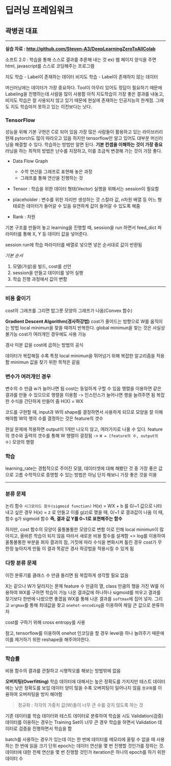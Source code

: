 # 딥러닝 프레임워크
## 곽병권 대표
---
**실습 자료 : <http://github.com/Steven-A3/DeepLearningZeroToAllColab>**

소프트 2.0 : 학습을 통해 스스로 결과를 추론해 내는 것
ex) 웹 페이지 양식을 주면 html, javascript를 스스로 코딩해주는 프로그램 

지도 학습 - Label이 존재하는 데이터 
비지도 학습 - Label이 존재하지 않는 데이터 

머신러닝에는 데이터가 가장 중요하다.
Tool이 아무리 있어도 정답이 필요하기 때문에 Labeling을 진행하는데 사람을 많이 사용함
아직 지도학습이 가장 좋은 결과를 내놓고, 비지도 학습은 잘 사용되지 않고 있기 때문에
현실에 존재하는 인공지능의 한계점. 그래도 지도 학습마저 못하고 있는 이전보다는 낫다.

### TensorFlow
성능을 위해 기본 구현은 C로 되어 있음
가장 많은 사람들이 활용하고 있는 라이브러리 
현재 pytorch도 많이 따라오고 있음 
하지만 tensorflow만 알고 있어도 대부분 머신러닝을 해결할 수 있다.
학습하는 방법만 알면 된다.
**기본 컨셉을 이해하는 것이 가장 중요**
러닝을 하는 최적의 방법은 난수를 지정하고, 이를 조금씩 변경해 가는 것이 가장 좋다. 

- Data Flow Graph
    - 수학 연산을 그래프로 표현해 놓은 과정 
    - 그래프를 통해 연산을 진행하는 것 

- Tensor : 학습을 위한 데이터 형태(Vector)
실행을 위해서는 session이 필요함 

- placeholder : 변수를 위한 자리만 생성하는 것
스칼라 값, n차원 배열 등 어느 형태로든 데이터가 들어갈 수 있음
유연하게 값이 들어갈 수 있도록 해줌 

- Rank : 차원 

기본 구조를 만들어 놓고 learning을 진행할 때, session을 run 하면서 feed_dict 파라미터를 통해 X, Y 등 데이터 값을 넣어준다.

session run에 학습 파라미터를 배열로 넣으면 넣은 순서대로 값이 반환됨

*기본 순서*
1. 모델(가설)을 빌드, cost를 선언 
2. session을 만들고 데이터를 넣어 실행 
3. 학습 진행 과정에서 값이 변함

---

### 비용 줄이기 
cost의 그래프를 그리면 밥그릇 모양의 그래프가 나옴(Convex 함수)

**Gradient Descent Algorithm(경사하강법)**
cost가 줄어드는 방향으로 W를 움직이는 방법 
local minimun을 찾을 때까지 반복한다.
global minimun을 찾는 것은 사실상 불가능
cost가 여러개인 경우에도 사용 가능 

경사 미분 값을 cost에 곱하는 방법의 공식 

데이터가 복잡해질 수록 특정 local minimun을 뛰어넘기 위해 복잡한 알고리즘을 적용함 
minimun 값을 찾기 위한 목적은 같음 

### 변수가 여러개인 경우 
변수의 수 만큼 w가 늘어나면 됨
cost는 동일하게 구할 수 있음 
행렬을 이용하면 같은 결과를 만들 수 있으므로 행렬을 이용함 
-> 인스턴스가 늘어나면 행을 늘려주면 됨 
복잡한 수식을 간단하게 만들어 줌 H(X) = WX

코드를 구현할 때, input과 W의 shape를 결정하면서 사용하게 되므로 모양을 잘 이해해야함 
W의 행의 수를 결정하는 것은 feature의 갯수 

현실 문제에 적용하면 output이 1개만 나오지 않고, 여러가지로 나올 수 있다.
feature의 갯수와 출력의 갯수를 통해 W 행렬이 결정됨 
-> `W = [feature의 수, output의 수]` 모양의 행렬

### 학습 
learning_rate는 경험적으로 주어진 모델, 데이터셋에 대해 해봤던 것 중 가장 좋은 값으로 고름 
수학적으로 증명할 수 있는 방법은 아님
단지 해보니 가장 좋은 것을 이용 

---

### 분류 문제
논리 함수 `시그모이드 함수(sigmoid function)`
H(x) = WX + b 를 0/~1 값으로 나타내고 싶은 경우 
H(x) = z 로 만들고 이를 g(z)로 했을 때, 0/~1 로 결과값이 나옴
이 때, 함수 g가 sigmoid 함수
**즉, 결과 값 Y를 0~1로 표현해주는 함수**

하지만, cost 함수의 모양이 울퉁불퉁한 모양으로 변함 
이로 인해 local minimun이 많아지고, 올바른 학습이 되지 않음 
따라서 새로운 비용 함수를 설계함 => log를 이용하여 울퉁불퉁한 부분을 펴자
결과의 참, 거짓에 따라 수식을 변화시켜 틀린 경우 cost가 무한정 높아지게 만듦 
이 결과 똑같은 경사 하강법을 적용시킬 수 있게 됨 

### 다항 분류 문제 
이진 분류기를 클래스 수 만큼 돌리면 됨 
복잡하게 생각할 필요 없음 

X는 같으나 W가 달라지는 문제
feature 수 만큼의 열, class 만큼의 행을 가진 W를 이용하여 WX를 구하면 학습이 가능
나온 결과값에 하나하나 sigmoid를 씌우고 결과를 찾기보다 한번에 나왔으면 좋겠음
WX를 통해 나온 결과를 `softmax`에 집어 넣자. 그리고 `argmax`를 통해 최대값을 찾고 `onehot-encoding`을 이용하여 제일 큰 값으로 분류하자

cost를 구하기 위해 cross entropy를 사용 

참고, tensorflow를 이용하여 onehot 인코딩을 할 경우 level을 하나 늘려주기 때문에 이를 제거하기 위한 reshape을 해주어야한다.

---

### 학습률 
비용 함수의 결과를 관찰하고 시행착오를 해보는 방법밖에 없음 

**오버피팅(Overfitting)**
학습 데이터에 대해서는 높은 정확도를 가지지만 테스트 데이터에는 낮은 정확도를 보임 
데이터 양이 많을 수록 오버피팅이 일어나지 않음
`정규화`를 이용하여 오버피팅을 방지 해야함
>정규화 : 각각의 가중치 값(W)들이 너무 큰 수를 갖지 않도록 하는 것

기존 데이터를 학습 데이터와 테스트 데이터로 분류하여 학습을 시도
Validation(검증) 데이터를 이용하는 경우는 Training Set이 너무 큰 경우 학습을 하면서 Validation 데이터로 검증을 진행하면서 학습을 함 

batch를 사용하는 경우가 있는데 이는 한 번에 데이터를 메모리에 올릴 수 없을 때 사용하는 한 번에 읽을 크기 단위
epoch는 데이터 연산을 몇 번 진행할 것인가를 정하는 것.
데이터에 대한 전체 연산을 몇 번 진행할 것인가 
iteration은 하나의 epoch를 하기 위한 데이터 수
